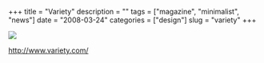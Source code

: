 +++
title = "Variety"
description = ""
tags = ["magazine", "minimalist", "news"]
date = "2008-03-24"
categories = ["design"]
slug = "variety"
+++


 

  <div id="screens-thumbs" class="clearfix">
    <div class="txt-center" id="design-submission"><a href="http://www.variety.com/"><img id='bluga-thumbnail-790' class='bluga-thumbnail large' src='http://media.konigi.com/bluga/
wt47f27789d692c_0.jpg'/></a></div>  
  </div>   
<p><a href="http://www.variety.com/">http://www.variety.com/</a></p>





